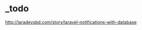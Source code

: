 # _todo

<!-- Contenuto migrato da _docs/_todo.txt -->

http://laradevsbd.com/story/laravel-notifications-with-database

